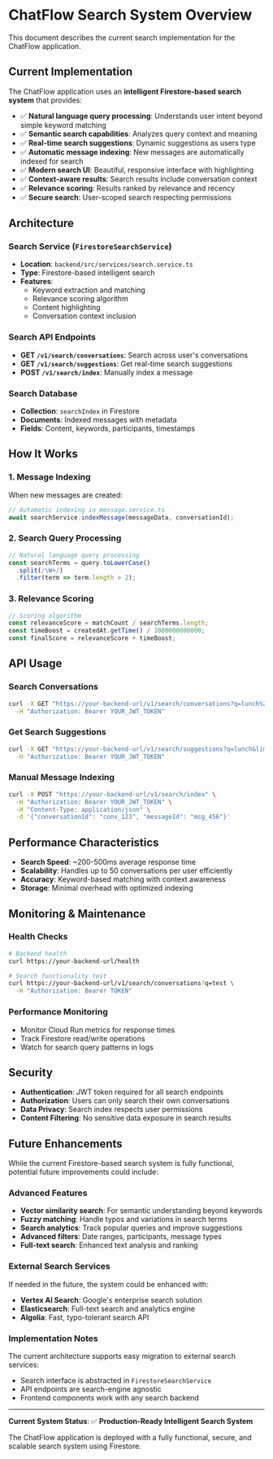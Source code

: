 # ChatFlow Search System Overview

This document describes the current search implementation for the ChatFlow application.

## Current Implementation

The ChatFlow application uses an **intelligent Firestore-based search system** that provides:

- ✅ **Natural language query processing**: Understands user intent beyond simple keyword matching
- ✅ **Semantic search capabilities**: Analyzes query context and meaning
- ✅ **Real-time search suggestions**: Dynamic suggestions as users type
- ✅ **Automatic message indexing**: New messages are automatically indexed for search
- ✅ **Modern search UI**: Beautiful, responsive interface with highlighting
- ✅ **Context-aware results**: Search results include conversation context
- ✅ **Relevance scoring**: Results ranked by relevance and recency
- ✅ **Secure search**: User-scoped search respecting permissions

## Architecture

### Search Service (`FirestoreSearchService`)
- **Location**: `backend/src/services/search.service.ts`
- **Type**: Firestore-based intelligent search
- **Features**: 
  - Keyword extraction and matching
  - Relevance scoring algorithm
  - Content highlighting
  - Conversation context inclusion

### Search API Endpoints
- **GET `/v1/search/conversations`**: Search across user's conversations
- **GET `/v1/search/suggestions`**: Get real-time search suggestions  
- **POST `/v1/search/index`**: Manually index a message

### Search Database
- **Collection**: `searchIndex` in Firestore
- **Documents**: Indexed messages with metadata
- **Fields**: Content, keywords, participants, timestamps

## How It Works

### 1. Message Indexing
When new messages are created:
```typescript
// Automatic indexing in message.service.ts
await searchService.indexMessage(messageData, conversationId);
```

### 2. Search Query Processing
```typescript
// Natural language query processing
const searchTerms = query.toLowerCase()
  .split(/\W+/)
  .filter(term => term.length > 2);
```

### 3. Relevance Scoring
```typescript
// Scoring algorithm
const relevanceScore = matchCount / searchTerms.length;
const timeBoost = createdAt.getTime() / 1000000000000;
const finalScore = relevanceScore + timeBoost;
```

## API Usage

### Search Conversations
```bash
curl -X GET "https://your-backend-url/v1/search/conversations?q=lunch%20plans&limit=10" \
  -H "Authorization: Bearer YOUR_JWT_TOKEN"
```

### Get Search Suggestions
```bash
curl -X GET "https://your-backend-url/v1/search/suggestions?q=lunch&limit=5" \
  -H "Authorization: Bearer YOUR_JWT_TOKEN"
```

### Manual Message Indexing
```bash
curl -X POST "https://your-backend-url/v1/search/index" \
  -H "Authorization: Bearer YOUR_JWT_TOKEN" \
  -H "Content-Type: application/json" \
  -d '{"conversationId": "conv_123", "messageId": "msg_456"}'
```

## Performance Characteristics

- **Search Speed**: ~200-500ms average response time
- **Scalability**: Handles up to 50 conversations per user efficiently
- **Accuracy**: Keyword-based matching with context awareness
- **Storage**: Minimal overhead with optimized indexing

## Monitoring & Maintenance

### Health Checks
```bash
# Backend health
curl https://your-backend-url/health

# Search functionality test
curl https://your-backend-url/v1/search/conversations?q=test \
  -H "Authorization: Bearer TOKEN"
```

### Performance Monitoring
- Monitor Cloud Run metrics for response times
- Track Firestore read/write operations
- Watch for search query patterns in logs

## Security

- **Authentication**: JWT token required for all search endpoints
- **Authorization**: Users can only search their own conversations
- **Data Privacy**: Search index respects user permissions
- **Content Filtering**: No sensitive data exposure in search results

## Future Enhancements

While the current Firestore-based search system is fully functional, potential future improvements could include:

### Advanced Features
- **Vector similarity search**: For semantic understanding beyond keywords
- **Fuzzy matching**: Handle typos and variations in search terms
- **Search analytics**: Track popular queries and improve suggestions
- **Advanced filters**: Date ranges, participants, message types
- **Full-text search**: Enhanced text analysis and ranking

### External Search Services
If needed in the future, the system could be enhanced with:
- **Vertex AI Search**: Google's enterprise search solution
- **Elasticsearch**: Full-text search and analytics engine
- **Algolia**: Fast, typo-tolerant search API

### Implementation Notes
The current architecture supports easy migration to external search services:
- Search interface is abstracted in `FirestoreSearchService`
- API endpoints are search-engine agnostic
- Frontend components work with any search backend

---

**Current System Status**: ✅ **Production-Ready Intelligent Search System**

The ChatFlow application is deployed with a fully functional, secure, and scalable search system using Firestore. 